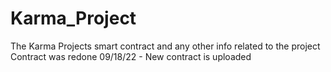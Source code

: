 # Karma_Project
The Karma Projects smart contract and any other info related to the project
Contract was redone 09/18/22 - New contract is uploaded
